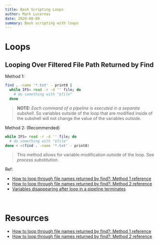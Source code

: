 ```yaml
---
title: Bash Scripting Loops
author: Mark Lucernas
date: 2020-08-09
summary: Bash scripting with loops
---
```



# Loops

## Looping Over Filtered File Path Returned by Find

Method 1:

```bash
find . -name '*.txt' - print0 |
  while IFS= read -r -d '' file; do
    # do something with "$file"
  done
```

> **NOTE:** _Each command of a pipeline is executed in a separate subshell_. So
variables outside of the loop that are modified inside of the subshell will not
change the value of the variables outside.

Method 2: (Recommended)

```bash
while IFS= read -r -d '' file; do
  # do something with "$file"
done < <(find . -name '*.txt' - print0)
```

> This method allows for variable modification outside of the loop. See _process
substitution_.

Ref:

  - [How to loop through file names returned by find?: Method 1 reference](https://stackoverflow.com/a/9612232/11850077)
  - [How to loop through file names returned by find?: Method 2 reference](https://stackoverflow.com/a/37210472/11850077)
  - [Variables disappearing after loop in a pipeline terminates](http://mywiki.wooledge.org/BashFAQ/024)

<br>

# Resources

  - [How to loop through file names returned by find?: Method 1 reference](https://stackoverflow.com/a/9612232/11850077)
  - [How to loop through file names returned by find?: Method 2 reference](https://stackoverflow.com/a/37210472/11850077)

